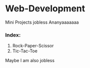 # Web-Development
Mini Projects
jobless Ananyaaaaaaa
### Index:
1. Rock-Paper-Scissor
2. Tic-Tac-Toe

Maybe I am also jobless
